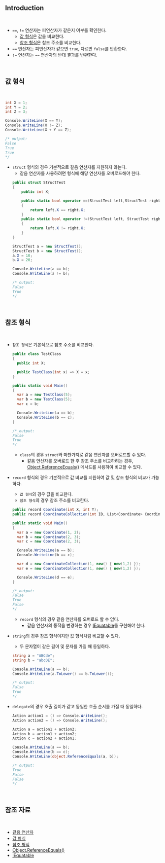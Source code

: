 ## Introduction

<br>

- `==`, `!=` 연산자는 피연산자가 같은지 여부를 확인한다.
  - [값 형식](https://peponi-paradise.tistory.com/entry/C-Language-%EA%B0%92-%ED%98%95%EC%8B%9D)은 값을 비교한다.
  - [참조 형식](https://peponi-paradise.tistory.com/entry/C-Language-%EC%B0%B8%EC%A1%B0-%ED%98%95%EC%8B%9D)은 참조 주소를 비교한다.
- `==` 연산자는 피연산자가 같으면 `true`, 다르면 `false`를 반환한다.
- `!=` 연산자는 `==` 연산자의 반대 결과를 반환한다.

<br>

## 값 형식

<br>

```cs
int X = 1;
int Y = 2;
int Z = 3;

Console.WriteLine(X == Y);
Console.WriteLine(X != Z);
Console.WriteLine(X + Y == Z);

/* output:
False
True
True
*/
```

- `struct` 형식의 경우 기본적으로 같음 연산자를 지원하지 않는다.
  - 같음 연산자를 사용하려면 형식에 해당 연산자를 오버로드해야 한다.
  ```cs
  public struct StructTest
  {
      public int X;

      public static bool operator ==(StructTest left,StructTest right)
      {
          return left.X == right.X;
      }
      public static bool operator !=(StructTest left, StructTest right)
      {
          return left.X != right.X;
      }
  }
  ```
  ```cs
  StructTest a = new StructTest();
  StructTest b = new StructTest();
  a.X = 10;
  b.X = 20;

  Console.WriteLine(a == b);
  Console.WriteLine(a != b);

  /* output:
  False
  True
  */
  ```

<br>

## 참조 형식

<br>

- `참조 형식`은 기본적으로 참조 주소를 비교한다.
  ```cs
  public class TestClass
  {
    public int X;

    public TestClass(int x) => X = x;
  }

  public static void Main()
  {
    var a = new TestClass(5);
    var b = new TestClass(5);
    var c = b;

    Console.WriteLine(a == b);
    Console.WriteLine(b == c);
  }

  /* output:
  False
  True
  */
  ```
  - `class`의 경우 `struct`와 마찬가지로 같음 연산자를 오버로드할 수 있다.
    - 같음 연산자를 오버로드 한 후 참조 주소를 비교하려는 경우, [Object.ReferenceEquals()](https://learn.microsoft.com/ko-kr/dotnet/api/system.object.referenceequals?view=net-8.0) 메서드를 사용하여 비교할 수 있다.

- `record` 형식의 경우 기본적으로 값 비교를 지원하여 값 및 참조 형식의 비교가 가능하다.
  - `값 형식`의 경우 값을 비교한다.
  - `참조 형식`의 경우 참조 주소를 비교한다.
  ```cs
  public record Coordinate(int X, int Y);
  public record CoordinateCollection(int ID, List<Coordinate> Coordinates);

  public static void Main()
  {
    var a = new Coordinate(1, 2);
    var b = new Coordinate(2, 3);
    var c = new Coordinate(2, 3);

    Console.WriteLine(a == b);
    Console.WriteLine(b == c);

    var d = new CoordinateCollection(1, new() { new(1,2) });
    var e = new CoordinateCollection(1, new() { new(1,2) });

    Console.WriteLine(d == e);
  }

  /* output:
  False
  True
  False
  */
  ```
  - `record` 형식의 경우 같음 연산자를 오버로드 할 수 없다.
    - 같음 연산자의 동작을 변경하는 경우 [IEquatable<T>](https://learn.microsoft.com/ko-kr/dotnet/api/system.iequatable-1?view=net-8.0)를 구현해야 한다.

- `string`의 경우 참조 형식이지만 값 형식처럼 비교할 수 있다.
  - 두 문자열이 같은 길이 및 문자를 가질 때 동일하다.
  ```cs
  string a = "ABCde";
  string b = "abcDE";

  Console.WriteLine(a == b);
  Console.WriteLine(a.ToLower() == b.ToLower());

  /* output:
  False
  True
  */
  ```

- `delegate`의 경우 호출 길이가 같고 동일한 호출 순서를 가질 때 동일하다.
  ```cs
  Action action1 = () => Console.WriteLine();
  Action action2 = () => Console.WriteLine();

  Action a = action1 + action2;
  Action b = action1 + action2;
  Action c = action2 + action1;

  Console.WriteLine(a == b);
  Console.WriteLine(b == c);
  Console.WriteLine(object.ReferenceEquals(a, b));

  /* output:
  True
  False
  False
  */
  ```

<br>

## 참조 자료

<br>

- [같음 연산자](https://learn.microsoft.com/ko-kr/dotnet/csharp/language-reference/operators/equality-operators)
- [값 형식](https://peponi-paradise.tistory.com/entry/C-Language-%EA%B0%92-%ED%98%95%EC%8B%9D)
- [참조 형식](https://peponi-paradise.tistory.com/entry/C-Language-%EC%B0%B8%EC%A1%B0-%ED%98%95%EC%8B%9D)
- [Object.ReferenceEquals()](https://learn.microsoft.com/ko-kr/dotnet/api/system.object.referenceequals?view=net-8.0)
- [IEquatable<T>](https://learn.microsoft.com/ko-kr/dotnet/api/system.iequatable-1?view=net-8.0)